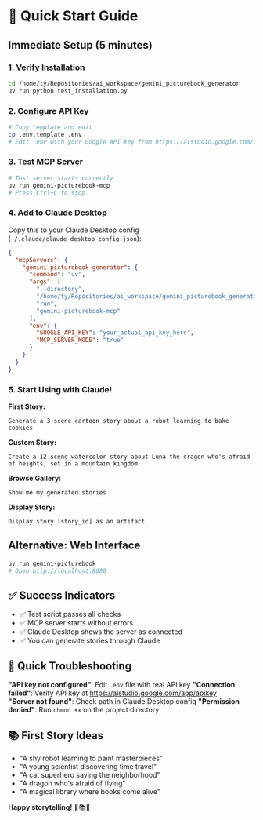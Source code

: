 # 🚀 Quick Start Guide

## Immediate Setup (5 minutes)

### 1. Verify Installation
```bash
cd /home/ty/Repositories/ai_workspace/gemini_picturebook_generator
uv run python test_installation.py
```

### 2. Configure API Key
```bash
# Copy template and edit
cp .env.template .env
# Edit .env with your Google API key from https://aistudio.google.com/app/apikey
```

### 3. Test MCP Server
```bash
# Test server starts correctly
uv run gemini-picturebook-mcp
# Press Ctrl+C to stop
```

### 4. Add to Claude Desktop
Copy this to your Claude Desktop config (`~/.claude/claude_desktop_config.json`):

```json
{
  "mcpServers": {
    "gemini-picturebook-generator": {
      "command": "uv",
      "args": [
        "--directory",
        "/home/ty/Repositories/ai_workspace/gemini_picturebook_generator",
        "run",
        "gemini-picturebook-mcp"
      ],
      "env": {
        "GOOGLE_API_KEY": "your_actual_api_key_here",
        "MCP_SERVER_MODE": "true"
      }
    }
  }
}
```

### 5. Start Using with Claude!

**First Story:**
```
Generate a 3-scene cartoon story about a robot learning to bake cookies
```

**Custom Story:**
```
Create a 12-scene watercolor story about Luna the dragon who's afraid of heights, set in a mountain kingdom
```

**Browse Gallery:**
```
Show me my generated stories
```

**Display Story:**
```
Display story [story_id] as an artifact
```

## Alternative: Web Interface

```bash
uv run gemini-picturebook
# Open http://localhost:8080
```

## ✅ Success Indicators

- ✅ Test script passes all checks
- ✅ MCP server starts without errors  
- ✅ Claude Desktop shows the server as connected
- ✅ You can generate stories through Claude

## 🛟 Quick Troubleshooting

**"API key not configured"**: Edit `.env` file with real API key
**"Connection failed"**: Verify API key at https://aistudio.google.com/app/apikey  
**"Server not found"**: Check path in Claude Desktop config
**"Permission denied"**: Run `chmod +x` on the project directory

## 📚 First Story Ideas

- "A shy robot learning to paint masterpieces"
- "A young scientist discovering time travel"  
- "A cat superhero saving the neighborhood"
- "A dragon who's afraid of flying"
- "A magical library where books come alive"

**Happy storytelling!** 🎨📚✨
